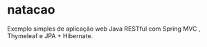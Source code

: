 # natacao
Exemplo simples de aplicação web Java RESTful com Spring MVC , Thymeleaf e JPA + Hibernate.
